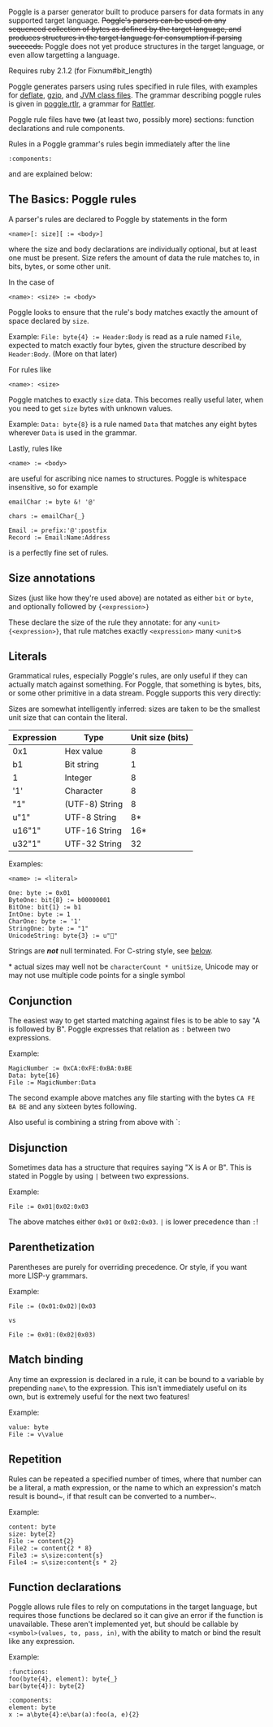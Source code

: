 Poggle is a parser generator built to produce parsers for data formats in any supported target language. ~~Poggle's parsers can be used on any sequenced collection of bytes as defined by the target language, and produces structures in the target language for consumption if parsing succeeds.~~ Poggle does not yet produce structures in the target language, or even allow targetting a language.

Requires ruby 2.1.2 (for Fixnum#bit_length)

Poggle generates parsers using rules specified in rule files, with examples for [deflate](formats/deflate_data), [gzip](formats/gzip), and [JVM class files](formats/class_file). The grammar describing poggle rules is given in [poggle.rtlr](poggle.rtlr), a grammar for [Rattler](https://github.com/jarhart/rattler).

Poggle rule files have ~~two~~ (at least two, possibly more) sections: function declarations and rule components.

Rules in a Poggle grammar's rules begin immediately after the line
```
:components:
```
and are explained below:

## The Basics: Poggle rules
A parser's rules are declared to Poggle by statements in the form
```
<name>[: size][ := <body>]
```
where the size and body declarations are individually optional, but at least one must be present. Size refers the amount of data the rule matches to, in bits, bytes, or some other unit.

In the case of
```
<name>: <size> := <body>
```
Poggle looks to ensure that the rule's body matches exactly the amount of space declared by `size`.

Example: `File: byte{4} := Header:Body` is read as a rule named `File`, expected to match exactly four bytes, given the structure described by `Header:Body`. (More on that later)

For rules like
```
<name>: <size>
```
Poggle matches to exactly `size` data. This becomes really useful later, when you need to get `size` bytes with unknown values.

Example: `Data: byte{8}` is a rule named `Data` that matches any eight bytes wherever `Data` is used in the grammar.

Lastly, rules like
```
<name> := <body>
```
are useful for ascribing nice names to structures. Poggle is whitespace insensitive, so for example
```
emailChar := byte &! '@'

chars := emailChar{_}

Email := prefix:'@':postfix
Record := Email:Name:Address
```
is a perfectly fine set of rules.

## Size annotations
Sizes (just like how they're used above) are notated as either `bit` or `byte`, and optionally followed by `{<expression>}`

These declare the size of the rule they annotate: for any `<unit>{<expression>}`, that rule matches exactly `<expression>` many `<unit>`s

## Literals
Grammatical rules, especially Poggle's rules, are only useful if they can actually match against something. For Poggle, that something is bytes, bits, or some other primitive in a data stream. Poggle supports this very directly:

Sizes are somewhat intelligently inferred: sizes are taken to be the smallest unit size that can contain the literal.

| Expression | Type           | Unit size (bits) |
| ---------- | -------------- | ---------------- |
| 0x1        | Hex value      | 8                |
| b1         | Bit string     | 1                |
| 1          | Integer        | 8                |
| '1'        | Character      | 8                |
| "1"        | (UTF-8) String | 8                |
| u"1"       | UTF-8 String   | 8\*              |
| u16"1"     | UTF-16 String  | 16\*             |
| u32"1"     | UTF-32 String  | 32               |

Examples:
```
<name> := <literal>

One: byte := 0x01
ByteOne: bit{8} := b00000001
BitOne: bit{1} := b1
IntOne: byte := 1
CharOne: byte := '1'
StringOne: byte := "1"
UnicodeString: byte{3} := u"💽"
```

Strings are ***not*** null terminated. For C-string style, see [below](conjunction).

\* actual sizes may well not be `characterCount * unitSize`, Unicode may or may not use multiple code points for a single symbol

## Conjunction
The easiest way to get started matching against files is to be able to say "A is followed by B". Poggle expresses that relation as `:` between two expressions.

Example:
```
MagicNumber := 0xCA:0xFE:0xBA:0xBE
Data: byte{16}
File := MagicNumber:Data
```

The second example above matches any file starting with the bytes `CA FE BA BE` and any sixteen bytes following.

Also useful is combining a string from above with `:

## Disjunction
Sometimes data has a structure that requires saying "X is A or B". This is stated in Poggle by using `|` between two expressions.

Example:
```
File := 0x01|0x02:0x03
```

The above matches either `0x01` or `0x02:0x03`. `|` is lower precedence than `:`!

## Parenthetization
Parentheses are purely for overriding precedence. Or style, if you want more LISP-y grammars.

Example:
```
File := (0x01:0x02)|0x03

vs

File := 0x01:(0x02|0x03)
```

## Match binding
Any time an expression is declared in a rule, it can be bound to a variable by prepending `name\` to the expression. This isn't immediately useful on its own, but is extremely useful for the next two features!

Example:
```
value: byte
File := v\value
```

## Repetition
Rules can be repeated a specified number of times, where that number can be a literal, a math expression, or the name to which an expression's match result is bound~, if that result can be converted to a number~.

Example:
```
content: byte
size: byte{2}
File := content{2}
File2 := content{2 * 8}
File3 := s\size:content{s}
File4 := s\size:content{s * 2}
```

## Function declarations
Poggle allows rule files to rely on computations in the target language, but requires those functions be declared so it can give an error if the function is unavailable.
These aren't implemented yet, but should be callable by `<symbol>(values, to, pass, in)`, with the ability to match or bind the result like any expression.

Example:
```
:functions:
foo(byte{4}, element): byte{_}
bar(byte{4}): byte{2}

:components:
element: byte
x := a\byte{4}:e\bar(a):foo(a, e){2}
```
